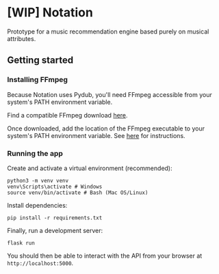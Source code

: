# [WIP] Notation

Prototype for a music recommendation engine based purely on musical attributes.

## Getting started

### Installing FFmpeg

Because Notation uses Pydub, you'll need FFmpeg accessible from your system's PATH environment variable.

Find a compatible FFmpeg download [here](https://ffmpeg.org/download.html).

Once downloaded, add the location of the FFmpeg executable to your system's PATH environment variable. See
[here](https://www.google.com/url?sa=t&rct=j&q=&esrc=s&source=web&cd=&cad=rja&uact=8&ved=2ahUKEwiF8s7zytj_AhVolWoFHUMNAskQFnoECBEQAw&url=https%3A%2F%2Fdocs.oracle.com%2Fen%2Fdatabase%2Foracle%2F%2F%2F%2Fmachine-learning%2Foml4r%2F1.5.1%2Foread%2Fcreating-and-modifying-environment-variables-on-windows.html&usg=AOvVaw1GidrJ7uRZrEG57xTy4UB6&opi=89978449) for instructions.

### Running the app

Create and activate a virtual environment (recommended):

```
python3 -m venv venv
venv\Scripts\activate # Windows
source venv/bin/activate # Bash (Mac OS/Linux)
```

Install dependencies:

```
pip install -r requirements.txt
```

Finally, run a development server:

```
flask run
```
You should then be able to interact with the API from your browser at `http://localhost:5000`.
